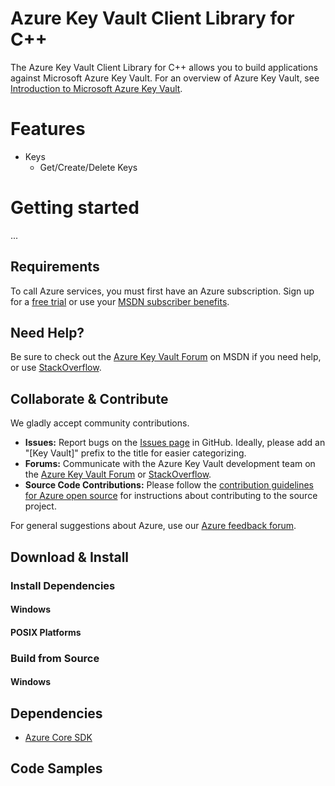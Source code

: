 # Azure Key Vault Client Library for C++

The Azure Key Vault Client Library for C++ allows you to build applications against Microsoft Azure Key Vault. For an overview of Azure Key Vault, see [Introduction to Microsoft Azure Key Vault](https://docs.microsoft.com/azure/key-vault).

# Features

- Keys
   - Get/Create/Delete Keys

# Getting started

...

## Requirements

To call Azure services, you must first have an Azure subscription. Sign up for a [free trial](https://azure.microsoft.com/pricing/free-trial/) or use your [MSDN subscriber benefits](https://azure.microsoft.com/pricing/member-offers/msdn-benefits-details/).

## Need Help?

Be sure to check out the [Azure Key Vault Forum](https://social.msdn.microsoft.com/Forums/azure/home?forum=keyvault) on MSDN if you need help, or use [StackOverflow](https://stackoverflow.com/questions/tagged/azure).

## Collaborate & Contribute

We gladly accept community contributions.

- **Issues:** Report bugs on the [Issues page](https://github.com/Azure/azure-sdk-for-cpp/issues) in GitHub. Ideally, please add an "[Key Vault]" prefix to the title for easier categorizing.
- **Forums:** Communicate with the Azure Key Vault development team on the [Azure Key Vault Forum](https://social.msdn.microsoft.com/Forums/azure/home?forum=keyvaulthome) or [StackOverflow](https://stackoverflow.com/questions/tagged/azure).
- **Source Code Contributions:** Please follow the [contribution guidelines for Azure open source](https://azure.github.io/azure-sdk/cpp_introduction.html) for instructions about contributing to the source project.

For general suggestions about Azure, use our [Azure feedback forum](https://feedback.azure.com/forums/34192--general-feedback).

## Download & Install

### Install Dependencies

#### Windows

#### POSIX Platforms

### Build from Source

#### Windows

## Dependencies

  - [Azure Core SDK](https://github.com/Azure/azure-sdk-for-cpp/blob/master/README.md)

## Code Samples
